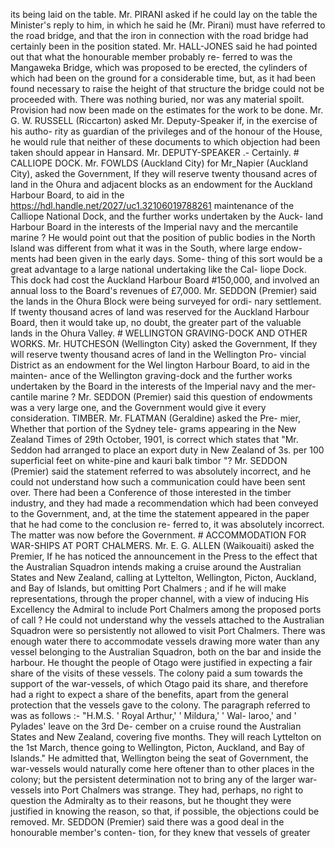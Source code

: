 its being laid on the table. Mr. PIRANI asked if he could lay on the table the Minister's reply to him, in which he said he (Mr. Pirani) must have referred to the road bridge, and that the iron in connection with the road bridge had certainly been in the position stated. Mr. HALL-JONES said he had pointed out that what the honourable member probably re- ferred to was the Mangaweka Bridge, which was proposed to be erected, the cylinders of which had been on the ground for a considerable time, but, as it had been found necessary to raise the height of that structure the bridge could not be proceeded with. There was nothing buried, nor was any material spoilt. Provision had now been made on the estimates for the work to be done. Mr. G. W. RUSSELL (Riccarton) asked Mr. Deputy-Speaker if, in the exercise of his autho- rity as guardian of the privileges and of the honour of the House, he would rule that neither of these documents to which objection had been taken should appear in Hansard. Mr. DEPUTY-SPEAKER .- Certainly. # CALLIOPE DOCK. Mr. FOWLDS (Auckland City) for Mr\_Napier (Auckland City), asked the Government, If they will reserve twenty thousand acres of land in the Ohura and adjacent blocks as an endowment for the Auckland Harbour Board, to aid in the https://hdl.handle.net/2027/uc1.32106019788261 maintenance of the Calliope National Dock, and the further works undertaken by the Auck- land Harbour Board in the interests of the Imperial navy and the mercantile marine ? He would point out that the position of public bodies in the North Island was different from what it was in the South, where large endow- ments had been given in the early days. Some- thing of this sort would be a great advantage to a large national undertaking like the Cal- liope Dock. This dock had cost the Auckland Harbour Board #150,000, and involved an annual loss to the Board's revenues of £7,000. Mr. SEDDON (Premier) said the lands in the Ohura Block were being surveyed for ordi- nary settlement. If twenty thousand acres of land was reserved for the Auckland Harbour Board, then it would take up, no doubt, the greater part of the valuable lands in the Ohura Valley. # WELLINGTON GRAVING-DOCK AND OTHER WORKS. Mr. HUTCHESON (Wellington City) asked the Government, If they will reserve twenty thousand acres of land in the Wellington Pro- vincial District as an endowment for the Wel lington Harbour Board, to aid in the mainten- ance of the Wellington graving-dock and the further works undertaken by the Board in the interests of the Imperial navy and the mer- cantile marine ? Mr. SEDDON (Premier) said this question of endowments was a very large one, and the Government would give it every consideration. TIMBER. Mr. FLATMAN (Geraldine) asked the Pre- mier, Whether that portion of the Sydney tele- grams appearing in the New Zealand Times of 29th October, 1901, is correct which states that "Mr. Seddon had arranged to place an export duty in New Zealand of 3s. per 100 superficial feet on white-pine and kauri balk timbor "? Mr. SEDDON (Premier) said the statement referred to was absolutely incorrect, and he could not understand how such a communication could have been sent over. There had been a Conference of those interested in the timber industry, and they had made a recommendation which had been conveyed to the Government, and, at the time the statement appeared in the paper that he had come to the conclusion re- ferred to, it was absolutely incorrect. The matter was now before the Government. # ACCOMMODATION FOR WAR-SHIPS AT PORT CHALMERS. Mr. E. G. ALLEN (Waikouaiti) asked the Premier, If he has noticed the announcement in the Press to the effect that the Australian Squadron intends making a cruise around the Australian States and New Zealand, calling at Lyttelton, Wellington, Picton, Auckland, and Bay of Islands, but omitting Port Chalmers ; and if he will make representations, through the proper channel, with a view of inducing His Excellency the Admiral to include Port Chalmers among the proposed ports of call ? He could not understand why the vessels attached to the Australian Squadron were so persistently not allowed to visit Port Chalmers. There was enough water there to accommodate vessels drawing more water than any vessel belonging to the Australian Squadron, both on the bar and inside the harbour. He thought the people of Otago were justified in expecting a fair share of the visits of these vessels. The colony paid a sum towards the support of the war-vessels, of which Otago paid its share, and therefore had a right to expect a share of the benefits, apart from the general protection that the vessels gave to the colony. The paragraph referred to was as follows :- "H.M.S. ' Royal Arthur,' ' Mildura,' ' Wal- laroo,' and ' Pylades' leave on the 3rd De- cember on a cruise round the Australian States and New Zealand, covering five months. They will reach Lyttelton on the 1st March, thence going to Wellington, Picton, Auckland, and Bay of Islands." He admitted that, Wellington being the seat of Government, the war-vessels would naturally come here oftener than to other places in the colony; but the persistent determination not to bring any of the larger war-vessels into Port Chalmers was strange. They had, perhaps, no right to question the Admiralty as to their reasons, but he thought they were justified in knowing the reason, so that, if possible, the objections could be removed. Mr. SEDDON (Premier) said there was a good deal in the honourable member's conten- tion, for they knew that vessels of greater 